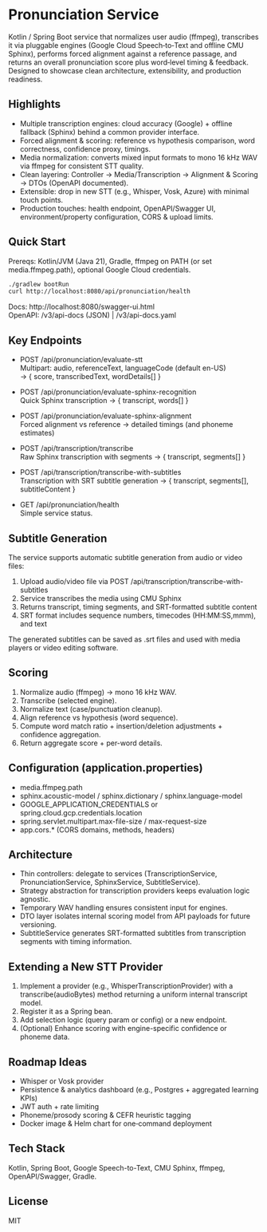 # Pronunciation Service

Kotlin / Spring Boot service that normalizes user audio (ffmpeg), transcribes it via pluggable engines (Google Cloud Speech‑to‑Text and offline CMU Sphinx), performs forced alignment against a reference passage, and returns an overall pronunciation score plus word‑level timing & feedback. Designed to showcase clean architecture, extensibility, and production readiness.

## Highlights

- Multiple transcription engines: cloud accuracy (Google) + offline fallback (Sphinx) behind a common provider interface.
- Forced alignment & scoring: reference vs hypothesis comparison, word correctness, confidence proxy, timings.
- Media normalization: converts mixed input formats to mono 16 kHz WAV via ffmpeg for consistent STT quality.
- Clean layering: Controller → Media/Transcription → Alignment & Scoring → DTOs (OpenAPI documented).
- Extensible: drop in new STT (e.g., Whisper, Vosk, Azure) with minimal touch points.
- Production touches: health endpoint, OpenAPI/Swagger UI, environment/property configuration, CORS & upload limits.

## Quick Start

Prereqs: Kotlin/JVM (Java 21), Gradle, ffmpeg on PATH (or set media.ffmpeg.path), optional Google Cloud credentials.

```bash
./gradlew bootRun
curl http://localhost:8080/api/pronunciation/health
```

Docs: http://localhost:8080/swagger-ui.html  
OpenAPI: /v3/api-docs (JSON) | /v3/api-docs.yaml

## Key Endpoints

- POST /api/pronunciation/evaluate-stt  
  Multipart: audio, referenceText, languageCode (default en-US)  
  → { score, transcribedText, wordDetails[] }

- POST /api/pronunciation/evaluate-sphinx-recognition  
  Quick Sphinx transcription → { transcript, words[] }

- POST /api/pronunciation/evaluate-sphinx-alignment  
  Forced alignment vs reference → detailed timings (and phoneme estimates)

- POST /api/transcription/transcribe  
  Raw Sphinx transcription with segments → { transcript, segments[] }

- POST /api/transcription/transcribe-with-subtitles  
  Transcription with SRT subtitle generation → { transcript, segments[], subtitleContent }

- GET /api/pronunciation/health  
  Simple service status.

## Subtitle Generation

The service supports automatic subtitle generation from audio or video files:

1. Upload audio/video file via POST /api/transcription/transcribe-with-subtitles
2. Service transcribes the media using CMU Sphinx
3. Returns transcript, timing segments, and SRT-formatted subtitle content
4. SRT format includes sequence numbers, timecodes (HH:MM:SS,mmm), and text

The generated subtitles can be saved as .srt files and used with media players or video editing software.

## Scoring

1. Normalize audio (ffmpeg) → mono 16 kHz WAV.  
2. Transcribe (selected engine).  
3. Normalize text (case/punctuation cleanup).  
4. Align reference vs hypothesis (word sequence).  
5. Compute word match ratio + insertion/deletion adjustments + confidence aggregation.  
6. Return aggregate score + per-word details.

## Configuration (application.properties)

- media.ffmpeg.path
- sphinx.acoustic-model / sphinx.dictionary / sphinx.language-model
- GOOGLE_APPLICATION_CREDENTIALS or spring.cloud.gcp.credentials.location
- spring.servlet.multipart.max-file-size / max-request-size
- app.cors.* (CORS domains, methods, headers)

## Architecture

- Thin controllers: delegate to services (TranscriptionService, PronunciationService, SphinxService, SubtitleService).
- Strategy abstraction for transcription providers keeps evaluation logic agnostic.
- Temporary WAV handling ensures consistent input for engines.
- DTO layer isolates internal scoring model from API payloads for future versioning.
- SubtitleService generates SRT-formatted subtitles from transcription segments with timing information.

## Extending a New STT Provider

1. Implement a provider (e.g., WhisperTranscriptionProvider) with a transcribe(audioBytes) method returning a uniform internal transcript model.  
2. Register it as a Spring bean.  
3. Add selection logic (query param or config) or a new endpoint.  
4. (Optional) Enhance scoring with engine-specific confidence or phoneme data.

## Roadmap Ideas

- Whisper or Vosk provider
- Persistence & analytics dashboard (e.g., Postgres + aggregated learning KPIs)
- JWT auth + rate limiting
- Phoneme/prosody scoring & CEFR heuristic tagging
- Docker image & Helm chart for one‑command deployment

## Tech Stack

Kotlin, Spring Boot, Google Speech-to-Text, CMU Sphinx, ffmpeg, OpenAPI/Swagger, Gradle.

## License

MIT